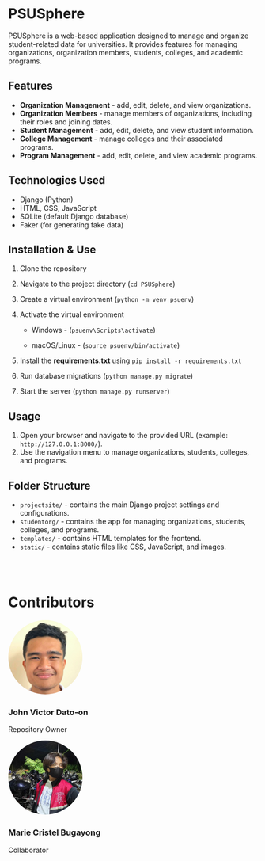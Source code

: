 # PSUSphere

PSUSphere is a web-based application designed to manage and organize student-related data for universities. It provides features for managing organizations, organization members, students, colleges, and academic programs.

## Features

- **Organization Management** - add, edit, delete, and view organizations.
- **Organization Members** - manage members of organizations, including their roles and joining dates.
- **Student Management** - add, edit, delete, and view student information.
- **College Management** - manage colleges and their associated programs.
- **Program Management** -  add, edit, delete, and view academic programs.

## Technologies Used

- Django (Python)
- HTML, CSS, JavaScript
- SQLite (default Django database)
- Faker (for generating fake data)

## Installation & Use

1. Clone the repository
2. Navigate to the project directory (`cd PSUSphere`)
3. Create a virtual environment (`python -m venv psuenv`)
4. Activate the virtual environment

    - Windows - (`psuenv\Scripts\activate`)

    - macOS/Linux - (`source psuenv/bin/activate`)

5. Install the **requirements.txt** using `pip install -r requirements.txt`
6. Run database migrations (`python manage.py migrate`)
7. Start the server (`python manage.py runserver`)

## Usage
1. Open your browser and navigate to the provided URL (example: `http://127.0.0.1:8000/`).
2. Use the navigation menu to manage organizations, students, colleges, and programs.

## Folder Structure
- `projectsite/` - contains the main Django project settings and configurations.
- `studentorg/` - contains the app for managing organizations, students, colleges, and programs.
- `templates/` - contains HTML templates for the frontend.
- `static/` - contains static files like CSS, JavaScript, and images.

<br>
<br>

# Contributors

<img src="img/johnvictor.png" alt="John Victor" style="border-radius:50%;" width="150"> 

### John Victor Dato-on 
Repository Owner

<img src="img/cristel.jpg" alt="Marie Cristel" style="border-radius:50%;" width="150"> 

### Marie Cristel Bugayong
Collaborator